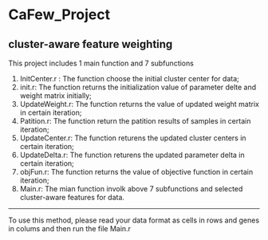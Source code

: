 # CaFew_Project
cluster-aware feature weighting
--------------------------------
This project includes 1 main function and 7 subfunctions
1. InitCenter.r : The function choose the initial cluster center for data;
2. init.r: The function returns the initialization value of parameter delte and weight matrix initially;
3. UpdateWeight.r: The function returns the value of updated weight matrix in certain iteration;
4. Patition.r: The function return the patition results of samples in certain iteration;
5. UpdateCenter.r: The function returens the updated cluster centers in certain iteration;
6. UpdateDelta.r: The function returens the updated parameter delta in certain iteration;
7. objFun.r: The function returns the value of objective function in certain iteration;
8. Main.r: The mian function involk above 7 subfunctions and selected cluster-aware features for data.
---------------------------------
To use this method, please read your data format as cells in rows and genes in colums and then run the file Main.r
